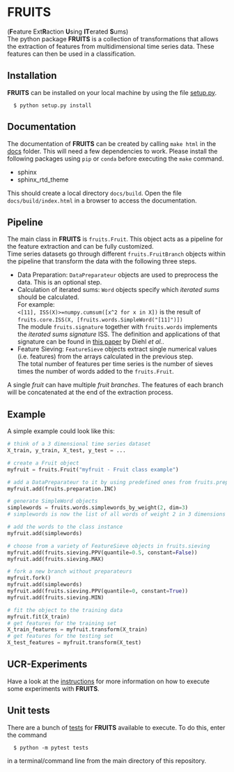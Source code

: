 # FRUITS
(**F**eature Ext**R**action **U**sing **IT**erated **S**ums)<br>
The python package __FRUITS__ is a collection of transformations that allows the extraction of features from multidimensional time series data. These features can then be used in a classification.

## Installation
__FRUITS__ can be installed on your local machine by using the file [setup.py](setup.py).
```
  $ python setup.py install
```

## Documentation
The documentation of __FRUITS__ can be created by calling `make html` in the [docs](docs) folder. This will need a few dependencies to work. Please install the following packages using `pip` or `conda` before executing the `make` command.
- sphinx
- sphinx_rtd_theme

This should create a local directory `docs/build`. Open the file `docs/build/index.html` in a browser to access the documentation.

## Pipeline
The main class in __FRUITS__ is `fruits.Fruit`. This object acts as a pipeline for the feature extraction and can be fully customized.<br>
Time series datasets go through different `fruits.FruitBranch` objects within the pipeline that transform the data with the following three steps.
- Data Preparation: `DataPreparateur` objects are used to preprocess the data. This is an optional step.
- Calculation of iterated sums: `Word` objects specify which _iterated sums_ should be calculated.<br>
  For example:<br>
  `<[11], ISS(X)>=numpy.cumsum([x^2 for x in X])` is the result of <br>
  `fruits.core.ISS(X, [fruits.words.SimpleWord("[11]")])`<br>
  The module ``fruits.signature`` together with ``fruits.words`` implements the *iterated sums signature* ISS.
  The definition and applications of that signature can be found in [this paper](https://link.springer.com/article/10.1007/s10440-020-00333-x>)
  by Diehl *et al.*.
- Feature Sieving: `FeatureSieve` objects extract single numerical values (i.e. features) from the arrays calculated in the previous step.<br>
  The total number of features per time series is the number of sieves times the number of words added to the `fruits.Fruit`.

A single _fruit_ can have multiple _fruit branches_. The features of each branch will be concatenated at the end of the extraction process.
  
## Example
A simple example could look like this:
```python
# think of a 3 dimensional time series dataset
X_train, y_train, X_test, y_test = ...

# create a Fruit object
myfruit = fruits.Fruit("myfruit - Fruit class example")

# add a DataPreparateur to it by using predefined ones from fruits.preparation
myfruit.add(fruits.preparation.INC)

# generate SimpleWord objects
simplewords = fruits.words.simplewords_by_weight(2, dim=3)
# simplewords is now the list of all words of weight 2 in 3 dimensions

# add the words to the class instance
myfruit.add(simplewords)

# choose from a variety of FeatureSieve objects in fruits.sieving
myfruit.add(fruits.sieving.PPV(quantile=0.5, constant=False))
myfruit.add(fruits.sieving.MAX)

# fork a new branch without preparateurs
myfruit.fork()
myfruit.add(simplewords)
myfruit.add(fruits.sieving.PPV(quantile=0, constant=True))
myfruit.add(fruits.sieving.MIN)

# fit the object to the training data
myfruit.fit(X_train)
# get features for the training set
X_train_features = myfruit.transform(X_train)
# get features for the testing set
X_test_features = myfruit.transform(X_test)
```

## UCR-Experiments
Have a look at the [instructions](experiments/README.md) for more information on how to execute some experiments with __FRUITS__.

## Unit tests
There are a bunch of [tests](tests) for __FRUITS__ available to execute. To do this, enter the command
```
  $ python -m pytest tests
```
in a terminal/command line from the main directory of this repository.
